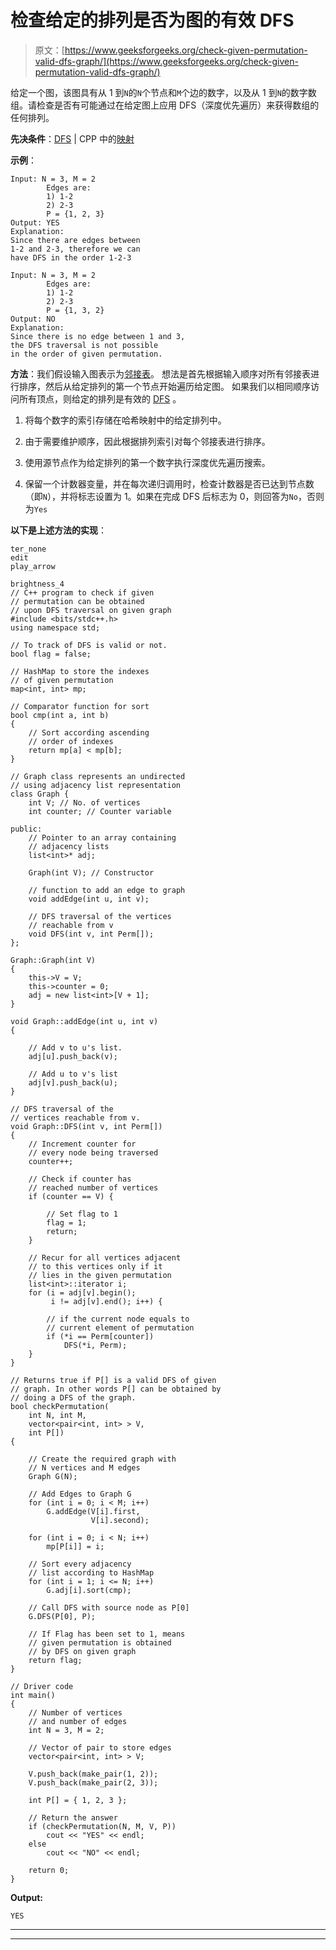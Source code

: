 # 检查给定的排列是否为图的有效 DFS

> 原文：[https://www.geeksforgeeks.org/check-given-permutation-valid-dfs-graph/](https://www.geeksforgeeks.org/check-given-permutation-valid-dfs-graph/)

给定一个图，该图具有从 1 到`N`的`N`个节点和`M`个边的数字，以及从 1 到`N`的数字数组。请检查是否有可能通过在给定图上应用 DFS（深度优先遍历）来获得数组的任何排列。

**先决条件**：[DFS](https://www.geeksforgeeks.org/depth-first-search-or-dfs-for-a-graph/) | CPP 中的[映射](https://www.geeksforgeeks.org/map-associative-containers-the-c-standard-template-library-stl/)

**示例**：

```
Input: N = 3, M = 2
        Edges are:
        1) 1-2
        2) 2-3
        P = {1, 2, 3}
Output: YES
Explanation: 
Since there are edges between 
1-2 and 2-3, therefore we can 
have DFS in the order 1-2-3

Input: N = 3, M = 2
        Edges are:
        1) 1-2
        2) 2-3
        P = {1, 3, 2}
Output: NO
Explanation: 
Since there is no edge between 1 and 3,
the DFS traversal is not possible 
in the order of given permutation.

```

**方法**：我们假设输入图表示为[邻接表](https://www.geeksforgeeks.org/graph-and-its-representations/)。 想法是首先根据输入顺序对所有邻接表进行排序，然后从给定排列的第一个节点开始遍历给定图。 如果我们以相同顺序访问所有顶点，则给定的排列是有效的 [DFS](http://www.geeksforgeeks.org/depth-first-traversal-for-a-graph/) 。

1.  将每个数字的索引存储在哈希映射中的给定排列中。

2.  由于需要维护顺序，因此根据排列索引对每个邻接表进行排序。

3.  使用源节点作为给定排列的第一个数字执行深度优先遍历搜索。

4.  保留一个计数器变量，并在每次递归调用时，检查计数器是否已达到节点数（即`N`），并将标志设置为 1。如果在完成 DFS 后标志为 0，则回答为`No`，否则为`Yes`

**以下是上述方法的实现**：

```
ter_none
edit
play_arrow

brightness_4
// C++ program to check if given 
// permutation can be obtained 
// upon DFS traversal on given graph 
#include <bits/stdc++.h> 
using namespace std; 
  
// To track of DFS is valid or not. 
bool flag = false; 
  
// HashMap to store the indexes 
// of given permutation 
map<int, int> mp; 
  
// Comparator function for sort 
bool cmp(int a, int b) 
{ 
    // Sort according ascending 
    // order of indexes 
    return mp[a] < mp[b]; 
} 
  
// Graph class represents an undirected 
// using adjacency list representation 
class Graph { 
    int V; // No. of vertices 
    int counter; // Counter variable 
  
public: 
    // Pointer to an array containing 
    // adjacency lists 
    list<int>* adj; 
  
    Graph(int V); // Constructor 
  
    // function to add an edge to graph 
    void addEdge(int u, int v); 
  
    // DFS traversal of the vertices 
    // reachable from v 
    void DFS(int v, int Perm[]); 
}; 
  
Graph::Graph(int V) 
{ 
    this->V = V; 
    this->counter = 0; 
    adj = new list<int>[V + 1]; 
} 
  
void Graph::addEdge(int u, int v) 
{ 
  
    // Add v to u's list. 
    adj[u].push_back(v); 
  
    // Add u to v's list 
    adj[v].push_back(u); 
} 
  
// DFS traversal of the 
// vertices reachable from v. 
void Graph::DFS(int v, int Perm[]) 
{ 
    // Increment counter for 
    // every node being traversed 
    counter++; 
  
    // Check if counter has 
    // reached number of vertices 
    if (counter == V) { 
  
        // Set flag to 1 
        flag = 1; 
        return; 
    } 
  
    // Recur for all vertices adjacent 
    // to this vertices only if it 
    // lies in the given permutation 
    list<int>::iterator i; 
    for (i = adj[v].begin(); 
         i != adj[v].end(); i++) { 
  
        // if the current node equals to 
        // current element of permutation 
        if (*i == Perm[counter]) 
            DFS(*i, Perm); 
    } 
} 
  
// Returns true if P[] is a valid DFS of given 
// graph. In other words P[] can be obtained by 
// doing a DFS of the graph. 
bool checkPermutation( 
    int N, int M, 
    vector<pair<int, int> > V, 
    int P[]) 
{ 
  
    // Create the required graph with 
    // N vertices and M edges 
    Graph G(N); 
  
    // Add Edges to Graph G 
    for (int i = 0; i < M; i++) 
        G.addEdge(V[i].first, 
                  V[i].second); 
  
    for (int i = 0; i < N; i++) 
        mp[P[i]] = i; 
  
    // Sort every adjacency 
    // list according to HashMap 
    for (int i = 1; i <= N; i++) 
        G.adj[i].sort(cmp); 
  
    // Call DFS with source node as P[0] 
    G.DFS(P[0], P); 
  
    // If Flag has been set to 1, means 
    // given permutation is obtained 
    // by DFS on given graph 
    return flag; 
} 
  
// Driver code 
int main() 
{ 
    // Number of vertices 
    // and number of edges 
    int N = 3, M = 2; 
  
    // Vector of pair to store edges 
    vector<pair<int, int> > V; 
  
    V.push_back(make_pair(1, 2)); 
    V.push_back(make_pair(2, 3)); 
  
    int P[] = { 1, 2, 3 }; 
  
    // Return the answer 
    if (checkPermutation(N, M, V, P)) 
        cout << "YES" << endl; 
    else
        cout << "NO" << endl; 
  
    return 0; 
} 
```

**Output:**

```
YES

```



* * *

* * *



